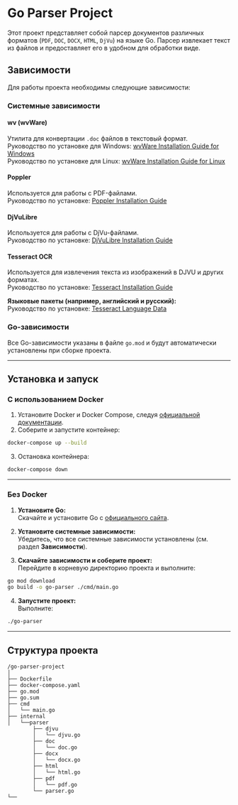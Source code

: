 # Go Parser Project

Этот проект представляет собой парсер документов различных форматов (`PDF`, `DOC`, `DOCX`, `HTML`, `DjVu`) на языке Go. Парсер извлекает текст из файлов и предоставляет его в удобном для обработки виде.

## Зависимости

Для работы проекта необходимы следующие зависимости:

### Системные зависимости

#### wv (wvWare)  
Утилита для конвертации `.doc` файлов в текстовый формат.  
Руководство по установке для Windows: [wvWare Installation Guide for Windows](https://sourceforge.net/projects/wvware/files/latest/download)  
Руководство по установке для Linux: [wvWare Installation Guide for Linux](https://wiki.debian.org/WvWare)

#### Poppler
Используется для работы с PDF-файлами.  
Руководство по установке: [Poppler Installation Guide](https://poppler.freedesktop.org/)

#### DjVuLibre
Используется для работы с DjVu-файлами.  
Руководство по установке: [DjVuLibre Installation Guide](http://djvu.sourceforge.net/)

#### Tesseract OCR
Используется для извлечения текста из изображений в DJVU и других форматах.  
Руководство по установке: [Tesseract Installation Guide](https://tesseract-ocr.github.io/tessdoc/Installation.html)

**Языковые пакеты (например, английский и русский):**  
Руководство по установке: [Tesseract Language Data](https://github.com/tesseract-ocr/tessdata)

### Go-зависимости
Все Go-зависимости указаны в файле `go.mod` и будут автоматически установлены при сборке проекта.

---

## Установка и запуск

### С использованием Docker

1. Установите Docker и Docker Compose, следуя [официальной документации](https://docs.docker.com/get-docker/).
2. Соберите и запустите контейнер:

```bash
docker-compose up --build
```

3. Остановка контейнера:

```bash
docker-compose down
```

---

### Без Docker

1. **Установите Go:**  
   Скачайте и установите Go с [официального сайта](https://go.dev/dl/).

2. **Установите системные зависимости:**  
   Убедитесь, что все системные зависимости установлены (см. раздел **Зависимости**).

3. **Скачайте зависимости и соберите проект:**  
   Перейдите в корневую директорию проекта и выполните:

```bash
go mod download
go build -o go-parser ./cmd/main.go
```

4. **Запустите проект:**  
   Выполните:

```bash
./go-parser
```

---

## Структура проекта

```
/go-parser-project
│
├── Dockerfile
├── docker-compose.yaml
├── go.mod
├── go.sum
├── cmd
│   └── main.go
├── internal
│   └──parser
        ├── djvu
        │   └── djvu.go
        ├── doc
        │   └── doc.go
        ├── docx
        │   └── docx.go
        ├── html
        │   └── html.go
        ├── pdf
        │   └── pdf.go
        └── parser.go
└── 
```